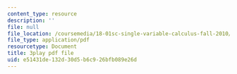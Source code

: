 ```yaml
---
content_type: resource
description: ''
file: null
file_location: /coursemedia/18-01sc-single-variable-calculus-fall-2010/e51431de132d30d5b6c926bfb089e26d_ryLdyDrBfvI.pdf
file_type: application/pdf
resourcetype: Document
title: 3play pdf file
uid: e51431de-132d-30d5-b6c9-26bfb089e26d
---
```

